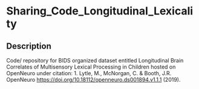 # Sharing_Code_Longitudinal_Lexicality

## Description

Code/ repository for BIDS organized dataset entitled Longitudinal Brain Correlates of Multisensory Lexical Processing in Children hosted on OpenNeuro under citation: 1.	Lytle, M., McNorgan, C. & Booth, J.R. OpenNeuro https://doi.org/10.18112/openneuro.ds001894.v1.1.1 (2019).
 
